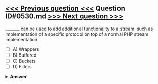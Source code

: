 [<<< Previous question <<<](0529.md)   Question ID#0530.md   [>>> Next question >>>](0531.md)
---

_______ can be used to add additional functionality to a stream, such as implementation of a specific protocol on top of a normal PHP stream implementation.




- [ ] A) Wrappers
- [ ] B) Buffered
- [ ] C) Buckets
- [ ] D) Filters

<details><summary><b>Answer</b></summary>
<p>
  Answer: <strong>A</strong>
</p>
</details>
